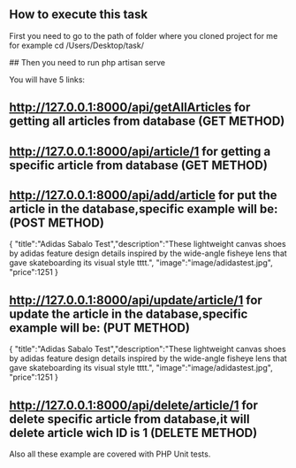 ## How to execute this task

<p>First you need to go to the path of folder where you cloned project for me for example cd /Users/Desktop/task/</p>
## Then you need to run php artisan serve

You will have 5 links:

## http://127.0.0.1:8000/api/getAllArticles for getting all articles from database (GET METHOD)

## http://127.0.0.1:8000/api/article/1  for getting a specific article from database (GET METHOD)

## http://127.0.0.1:8000/api/add/article for put the article in the database,specific example will be: (POST METHOD)
{
"title":"Adidas Sabalo Test","description":"These lightweight canvas shoes by adidas feature design details inspired by the wide-angle fisheye lens that gave skateboarding its visual style tttt.",
"image":"image\/adidastest.jpg",
"price":1251
}

## http://127.0.0.1:8000/api/update/article/1 for update the article in the database,specific example will be: (PUT METHOD)
{
"title":"Adidas Sabalo Test","description":"These lightweight canvas shoes by adidas feature design details inspired by the wide-angle fisheye lens that gave skateboarding its visual style tttt.",
"image":"image\/adidastest.jpg",
"price":1251
}

## http://127.0.0.1:8000/api/delete/article/1 for delete specific article from database,it will delete article wich ID is 1 (DELETE METHOD)

Also all these example are covered with PHP Unit tests.

